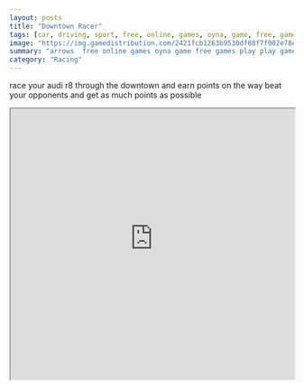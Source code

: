 ```yaml
---
layout: posts
title: "Downtown Racer"
tags: [car, driving, sport, free, online, games, oyna, game, free, games, play, play, games]
image: "https://img.gamedistribution.com/2421fcb1263b9530df88f7f002e78ea5.jpg"
summary: "arrows  free online games oyna game free games play play games"
category: "Racing"
---
```


race your audi r8 through the downtown and earn points on the way beat your opponents and get as much points as possible

<iframe width="100%" height="480px;" src="https://flash.gamedistribution.com?game=2421fcb1263b9530df88f7f002e78ea5"></iframe>